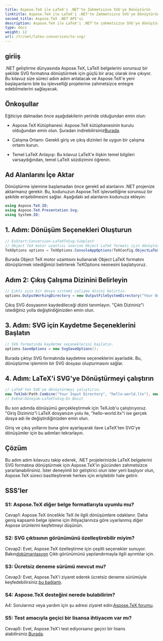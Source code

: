 ```yaml
---
title: Aspose.TeX ile LaTeX'i .NET'te Zahmetsizce SVG'ye Dönüştürün
linktitle: Aspose.TeX ile LaTeX'i .NET'te Zahmetsizce SVG'ye Dönüştürün
second_title: Aspose.TeX .NET API'si
description: Aspose.TeX ile LaTeX'i .NET'te zahmetsizce SVG'ye dönüştürün. Bu sezgisel ve güçlü kitaplıkla belge işlemenizi kolaylaştırın.
type: docs
weight: 12
url: /tr/net/latex-conversion/to-svg/
---
```

## giriiş

.NET geliştirme dünyasında Aspose.TeX, LaTeX belgelerini sorunsuz bir şekilde SVG formatına dönüştürmek için güçlü bir araç olarak öne çıkıyor. Bu kılavuz size süreci adım adım anlatacak ve Aspose.TeX'e yeni başlayanların bile bu işlevselliği projelerine zahmetsizce entegre edebilmelerini sağlayacak.

## Önkoşullar

Eğiticiye dalmadan önce aşağıdakilerin yerinde olduğundan emin olun:

-  Aspose.TeX Kütüphanesi: Aspose.TeX kütüphanesinin kurulu olduğundan emin olun. Şuradan indirebilirsiniz[Burada](https://releases.aspose.com/tex/net/).

- Çalışma Ortamı: Gerekli giriş ve çıkış dizinleri ile uygun bir çalışma ortamı kurun.

- Temel LaTeX Anlayışı: Bu kılavuz LaTeX'e ilişkin temel bilgileri varsaydığından, temel LaTeX sözdizimini öğrenin.

## Ad Alanlarını İçe Aktar

Dönüştürme işlemine başlamadan önce gerekli ad alanlarını .NET projenize aktarmanız gerekir. Bu, kodunuzun Aspose.TeX işlevselliğine sorunsuz bir şekilde erişebilmesini sağlar. Aşağıdaki ad alanlarını kodunuza ekleyin:

```csharp
using Aspose.TeX.IO;
using Aspose.TeX.Presentation.Svg;
using System.IO;
```

## 1. Adım: Dönüşüm Seçenekleri Oluşturun

```csharp
// ExStart:Conversion-LaTeXToSvg-Simplest
// Object TeX motor uzantısı üzerine Object LaTeX formatı için dönüştürme seçenekleri oluşturun.
TeXOptions options = TeXOptions.ConsoleAppOptions(TeXConfig.ObjectLaTeX);
```

Burada Object TeX motor uzantısını kullanarak Object LaTeX formatını dönüştürmek istediğimizi belirterek TeXOptions nesnesini başlatıyoruz.

## Adım 2: Çıkış Çalışma Dizinini Belirleyin

```csharp
// Çıktı için bir dosya sistemi çalışma dizini belirtin.
options.OutputWorkingDirectory = new OutputFileSystemDirectory("Your Output Directory");
```

Çıkış SVG dosyasının kaydedileceği dizini tanımlayın. "Çıktı Dizininiz"i istediğiniz yolla değiştirdiğinizden emin olun.

## 3. Adım: SVG için Kaydetme Seçeneklerini Başlatın

```csharp
// SVG formatında kaydetme seçeneklerini başlatın.
options.SaveOptions = new SvgSaveOptions();
```

Burada çıktıyı SVG formatında kaydetme seçeneklerini ayarladık. Bu, dönüştürme işleminin bir SVG dosyası oluşturmasını sağlar.

## 4. Adım: LaTeX'i SVG'ye Dönüştürmeyi çalıştırın

```csharp
// LaTeX'ten SVG'ye dönüştürmeyi çalıştırın.
new TeXJob(Path.Combine("Your Input Directory", "hello-world.ltx"), new SvgDevice(), options).Run();
// ExEnd:Dönüşüm-LaTeXToSvg-En Basit
```

Bu son adımda dönüşümü gerçekleştirmek için TeXJob'u çalıştırıyoruz. "Giriş Dizininiz"i LaTeX dosyanızın yolu ile, "hello-world.ltx"i ise gerçek dosya adı ile değiştirdiğinizden emin olun.

Giriş ve çıkış yollarını buna göre ayarlayarak ilave LaTeX'ten SVG'ye dönüşümler için bu adımları tekrarlayın.

## Çözüm

Bu adım adım kılavuzu takip ederek, .NET projelerinizde LaTeX belgelerini SVG formatına dönüştürmek için Aspose.TeX'in gücünden zahmetsizce yararlanabilirsiniz. İster deneyimli bir geliştirici olun ister yeni başlıyor olun, Aspose.TeX süreci basitleştirerek herkes için erişilebilir hale getirir.

## SSS'ler

### S1: Aspose.TeX diğer belge formatlarıyla uyumlu mu?

Cevap1: Aspose.TeX öncelikle TeX ile ilgili dönüşümlere odaklanır. Daha geniş kapsamlı belge işleme için ihtiyaçlarınıza göre uyarlanmış diğer Aspose ürünlerini keşfetmeyi düşünün.

### S2: SVG çıktısının görünümünü özelleştirebilir miyim?

 Cevap2: Evet, Aspose.TeX özelleştirme için çeşitli seçenekler sunuyor. Bakın[dokümantasyon](https://reference.aspose.com/tex/net/) Çıktı görünümünü yapılandırmayla ilgili ayrıntılar için.

### S3: Ücretsiz deneme sürümü mevcut mu?

 Cevap3: Evet, Aspose.TeX'i ziyaret ederek ücretsiz deneme sürümüyle keşfedebilirsiniz.[bu bağlantı](https://releases.aspose.com/).

### S4: Aspose.TeX desteğini nerede bulabilirim?

 A4: Sorularınız veya yardım için şu adresi ziyaret edin:[Aspose.TeX forumu](https://forum.aspose.com/c/tex/47).

### S5: Test amacıyla geçici bir lisansa ihtiyacım var mı?

 Cevap5: Evet, Aspose.TeX'i test ediyorsanız geçici bir lisans alabilirsiniz.[Burada](https://purchase.aspose.com/temporary-license/).